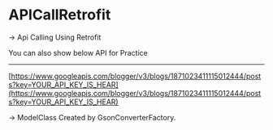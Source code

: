 # APICallRetrofit

-> Api Calling Using Retrofit



You can also show below API for Practice

----------------------------------------------------------------------------------------------------------------------------------------------------------------------

 [https://www.googleapis.com/blogger/v3/blogs/1871023411115012444/posts?key=YOUR_API_KEY_IS_HEAR](https://www.googleapis.com/blogger/v3/blogs/1871023411115012444/posts?key=YOUR_API_KEY_IS_HEAR)
 
 
 -> ModelClass Created by GsonConverterFactory.
